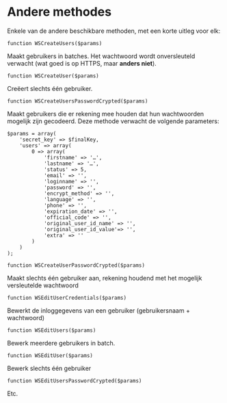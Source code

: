 # Andere methodes

Enkele van de andere beschikbare methoden, met een korte uitleg voor elk:

```text
function WSCreateUsers($params)
```

Maakt gebruikers in batches. Het wachtwoord wordt onversleuteld verwacht \(wat goed is op HTTPS, maar **anders niet**\).

```text
function WSCreateUser($params)
```

Creëert slechts één gebruiker.

```text
function WSCreateUsersPasswordCrypted($params)
```

Maakt gebruikers die er rekening mee houden dat hun wachtwoorden mogelijk zijn gecodeerd. Deze methode verwacht de volgende parameters:

```text
$params = array(
    'secret_key' => $finalKey,
    'users' => array(
        0 => array(
            'firstname' => '…',
            'lastname' => '…',
            'status' => 5,
            'email' => '',
            'loginname' => '',
            'password' => '',
            'encrypt_method' => '',
            'language' => '',
            'phone' => '',
            'expiration_date' => '',
            'official_code' => '',
            'original_user_id_name' => '',
            'original_user_id_value'=> '',
            'extra' => ''
        )
    )
);

function WSCreateUserPasswordCrypted($params)
```

Maakt slechts één gebruiker aan, rekening houdend met het mogelijk versleutelde wachtwoord

```text
function WSEditUserCredentials($params)
```

Bewerkt de inloggegevens van een gebruiker \(gebruikersnaam + wachtwoord\)

```text
function WSEditUsers($params)
```

Bewerk meerdere gebruikers in batch.

```text
function WSEditUser($params)
```

Bewerk slechts één gebruiker

```text
function WSEditUsersPasswordCrypted($params)
```

Etc.
